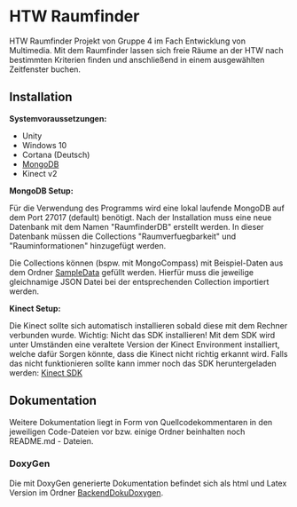 # HTW Raumfinder

HTW Raumfinder Projekt von Gruppe 4 im Fach Entwicklung von Multimedia. Mit dem Raumfinder lassen sich freie Räume an der HTW nach bestimmten Kriterien finden und anschließend in einem ausgewählten Zeitfenster buchen. 

## Installation

**Systemvoraussetzungen:**
* Unity
* Windows 10
* Cortana (Deutsch)
* [MongoDB](https://www.mongodb.com/docs/manual/administration/install-community/)
* Kinect v2

**MongoDB Setup:** 

Für die Verwendung des Programms wird eine lokal laufende MongoDB auf dem Port 27017 (default) benötigt. 
Nach der Installation muss eine neue Datenbank mit dem Namen "RaumfinderDB" erstellt werden. In dieser Datenbank müssen die Collections "Raumverfuegbarkeit" und "Rauminformationen" hinzugefügt werden.

Die Collections können (bspw. mit MongoCompass) mit Beispiel-Daten aus dem Ordner [SampleData](https://github.com/blackeires/raumfinder-htw/tree/development/SampleData) gefüllt werden. Hierfür muss die jeweilige gleichnamige JSON Datei bei der entsprechenden Collection importiert werden.

**Kinect Setup:**

Die Kinect sollte sich automatisch installieren sobald diese mit dem Rechner verbunden wurde. Wichtig: Nicht das SDK installieren! Mit dem SDK wird unter Umständen eine veraltete Version der Kinect Environment installiert, welche dafür Sorgen könnte, dass die Kinect nicht richtig erkannt wird. Falls das nicht funktionieren sollte kann immer noch das SDK heruntergeladen werden: [Kinect SDK](https://www.microsoft.com/en-us/download/details.aspx?id=44561)

## Dokumentation 

Weitere Dokumentation liegt in Form von Quellcodekommentaren in den jeweiligen Code-Dateien vor bzw. einige Ordner beinhalten noch README.md - Dateien.

### DoxyGen

Die mit DoxyGen generierte Dokumentation befindet sich als html und Latex Version im Ordner [BackendDokuDoxygen](https://github.com/blackeires/raumfinder-htw/tree/development/BackendDokuDoxygen). 